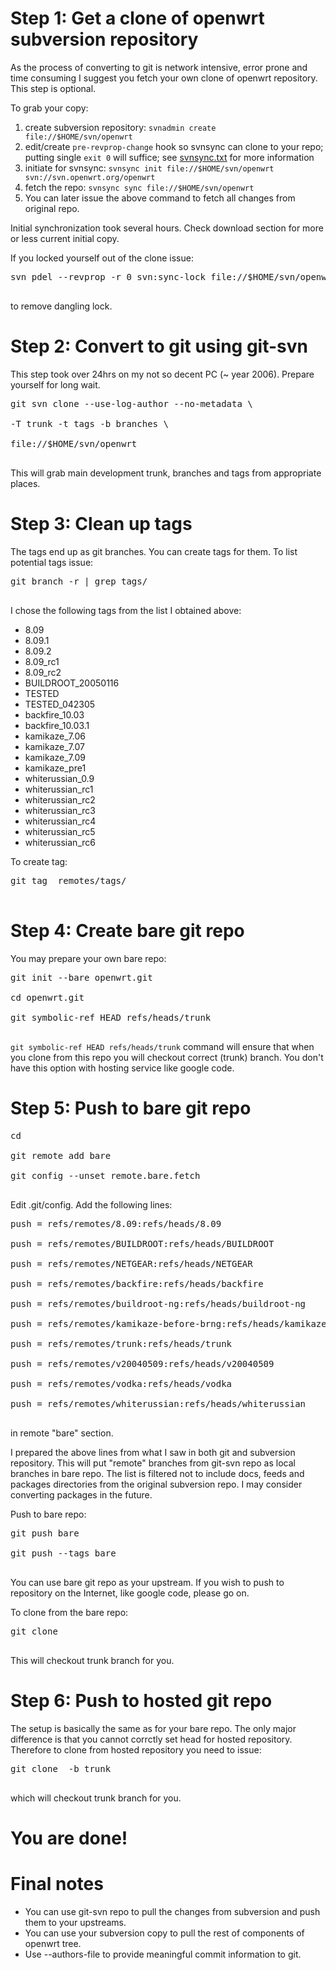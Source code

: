 # Step 1: Get a clone of openwrt subversion repository #

As the process of converting to git is network intensive, error prone and time
consuming I suggest you fetch your own clone of openwrt repository.
This step is optional.

To grab your copy:
  1. create subversion repository: `svnadmin create file://$HOME/svn/openwrt`
  1. edit/create `pre-revprop-change` hook so svnsync can clone to your repo; putting single `exit 0` will suffice; see [svnsync.txt](http://svn.apache.org/repos/asf/subversion/trunk/notes/svnsync.txt) for more information
  1. initiate for svnsync: `svnsync init file://$HOME/svn/openwrt svn://svn.openwrt.org/openwrt`
  1. fetch the repo: `svnsync sync file://$HOME/svn/openwrt`
  1. You can later issue the above command to fetch all changes from original repo.

Initial synchronization took several hours. Check download section for more or
less current initial copy.

If you locked yourself out of the clone issue:
<pre>
svn pdel --revprop -r 0 svn:sync-lock file://$HOME/svn/openwrt<br>
</pre>
to remove dangling lock.

# Step 2: Convert to git using git-svn #

This step took over 24hrs on my not so decent PC (~ year 2006).
Prepare yourself for long wait.

<pre>
git svn clone --use-log-author --no-metadata \<br>
-T trunk -t tags -b branches \<br>
file://$HOME/svn/openwrt<br>
</pre>

This will grab main development trunk, branches and tags from appropriate
places.

# Step 3: Clean up tags #

The tags end up as git branches. You can create tags for them.
To list potential tags issue:

<pre>
git branch -r | grep tags/<br>
</pre>

I chose the following tags from the list I obtained above:
  * 8.09
  * 8.09.1
  * 8.09.2
  * 8.09\_rc1
  * 8.09\_rc2
  * BUILDROOT\_20050116
  * TESTED
  * TESTED\_042305
  * backfire\_10.03
  * backfire\_10.03.1
  * kamikaze\_7.06
  * kamikaze\_7.07
  * kamikaze\_7.09
  * kamikaze\_pre1
  * whiterussian\_0.9
  * whiterussian\_rc1
  * whiterussian\_rc2
  * whiterussian\_rc3
  * whiterussian\_rc4
  * whiterussian\_rc5
  * whiterussian\_rc6

To create tag:
<pre>
git tag <tagname> remotes/tags/<tagname><br>
</pre>

# Step 4: Create bare git repo #

You may prepare your own bare repo:
<pre>
git init --bare openwrt.git<br>
cd openwrt.git<br>
git symbolic-ref HEAD refs/heads/trunk<br>
</pre>

`git symbolic-ref HEAD refs/heads/trunk` command will ensure that when you
clone from this repo you will checkout correct (trunk) branch. You don't have
this option with hosting service like google code.

# Step 5: Push to bare git repo #

<pre>
cd <path-to-openwrt><br>
git remote add bare <path-to-openwrt.git><br>
git config --unset remote.bare.fetch<br>
</pre>

Edit .git/config. Add the following lines:
<pre>
push = refs/remotes/8.09:refs/heads/8.09<br>
push = refs/remotes/BUILDROOT:refs/heads/BUILDROOT<br>
push = refs/remotes/NETGEAR:refs/heads/NETGEAR<br>
push = refs/remotes/backfire:refs/heads/backfire<br>
push = refs/remotes/buildroot-ng:refs/heads/buildroot-ng<br>
push = refs/remotes/kamikaze-before-brng:refs/heads/kamikaze-before-brng<br>
push = refs/remotes/trunk:refs/heads/trunk<br>
push = refs/remotes/v20040509:refs/heads/v20040509<br>
push = refs/remotes/vodka:refs/heads/vodka<br>
push = refs/remotes/whiterussian:refs/heads/whiterussian<br>
</pre>
in remote "bare" section.

I prepared the above lines from what I saw in both git and subversion
repository. This will put "remote" branches from git-svn repo as
local branches in bare repo. The list is filtered not to include docs,
feeds and packages directories from the original subversion repo.
I may consider converting packages in the future.

Push to bare repo:
<pre>
git push bare<br>
git push --tags bare<br>
</pre>

You can use bare git repo as your upstream. If you wish to push to repository
on the Internet, like google code, please go on.

To clone from the bare repo:
<pre>
git clone <location-of-bare-repo><br>
</pre>
This will checkout trunk branch for you.

# Step 6: Push to hosted git repo #

The setup is basically the same as for your bare repo. The only major difference
is that you cannot corrctly set head for hosted repository. Therefore to clone
from hosted repository you need to issue:
<pre>
git clone <location-of-hosted-repo> -b trunk<br>
</pre>
which will checkout trunk branch for you.

# You are done! #

# Final notes #
  * You can use git-svn repo to pull the changes from subversion and push them to your upstreams.
  * You can use your subversion copy to pull the rest of components of openwrt tree.
  * Use --authors-file to provide meaningful commit information to git.